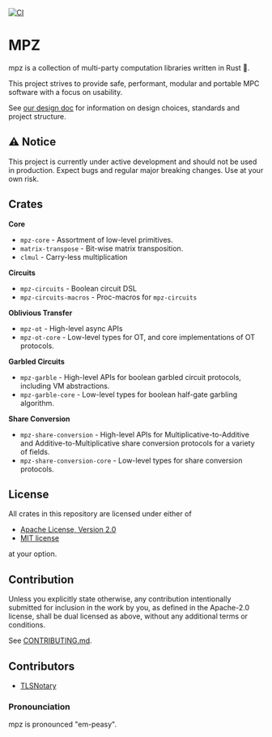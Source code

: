 [![CI](https://github.com/privacy-scaling-explorations/mpz/actions/workflows/rust.yml/badge.svg)](https://github.com/privacy-scaling-explorations/mpz/actions)

# MPZ

mpz is a collection of multi-party computation libraries written in Rust 🦀.

This project strives to provide safe, performant, modular and portable MPC software with a focus on usability.

See [our design doc](./DESIGN.md) for information on design choices, standards and project structure.

## ⚠️ Notice

This project is currently under active development and should not be used in production. Expect bugs and regular major breaking changes. Use at your own risk.

## Crates

**Core**
  - `mpz-core` - Assortment of low-level primitives.
  - `matrix-transpose` - Bit-wise matrix transposition.
  - `clmul` - Carry-less multiplication

**Circuits**
  - `mpz-circuits` - Boolean circuit DSL
  - `mpz-circuits-macros` - Proc-macros for `mpz-circuits`

**Oblivious Transfer**
  - `mpz-ot` - High-level async APIs
  - `mpz-ot-core` - Low-level types for OT, and core implementations of OT protocols.
  
**Garbled Circuits**
  - `mpz-garble` - High-level APIs for boolean garbled circuit protocols, including VM abstractions.
  - `mpz-garble-core` - Low-level types for boolean half-gate garbling algorithm.

**Share Conversion**
  - `mpz-share-conversion` - High-level APIs for Multiplicative-to-Additive and Additive-to-Multiplicative share conversion protocols for a variety of fields.
  - `mpz-share-conversion-core` - Low-level types for share conversion protocols.

## License
All crates in this repository are licensed under either of

- [Apache License, Version 2.0](http://www.apache.org/licenses/LICENSE-2.0)
- [MIT license](http://opensource.org/licenses/MIT)

at your option.

## Contribution

Unless you explicitly state otherwise, any contribution intentionally submitted
for inclusion in the work by you, as defined in the Apache-2.0 license, shall be
dual licensed as above, without any additional terms or conditions.

See [CONTRIBUTING.md](CONTRIBUTING.md).

## Contributors

- [TLSNotary](https://github.com/tlsnotary)


### Pronounciation

mpz is pronounced "em-peasy".